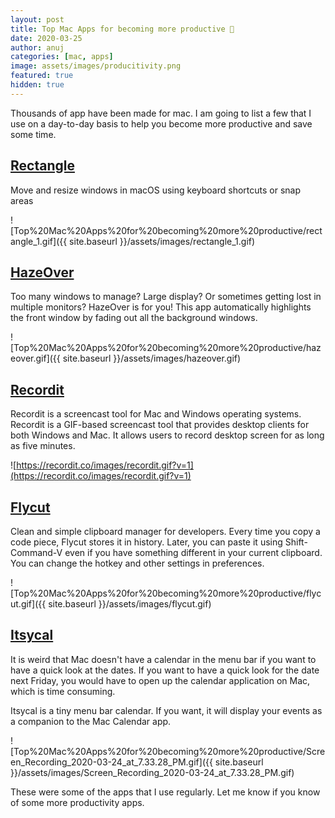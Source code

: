 ```yaml
---
layout: post
title: Top Mac Apps for becoming more productive 💪
date: 2020-03-25
author: anuj
categories: [mac, apps]
image: assets/images/producitivity.png
featured: true
hidden: true
---
```


Thousands of app have been made for mac. I am going to list a few that I use on a day-to-day basis to help you become more productive and save some time.

## [Rectangle](https://rectangleapp.com/)

Move and resize windows in macOS using keyboard shortcuts or snap areas

![Top%20Mac%20Apps%20for%20becoming%20more%20productive/rectangle_1.gif]({{ site.baseurl }}/assets/images/rectangle_1.gif)

## [HazeOver](https://hazeover.com/)

Too many windows to manage? Large display? Or sometimes getting lost in multiple monitors? HazeOver is for you! This app automatically highlights the front window by fading out all the background windows.

![Top%20Mac%20Apps%20for%20becoming%20more%20productive/hazeover.gif]({{ site.baseurl }}/assets/images/hazeover.gif)

## [Recordit](https://recordit.co/)

Recordit is a screencast tool for Mac and Windows operating systems. Recordit is a GIF-based screencast tool that provides desktop clients for both Windows and Mac. It allows users to record desktop screen for as long as five minutes.

![https://recordit.co/images/recordit.gif?v=1](https://recordit.co/images/recordit.gif?v=1)

## [Flycut](https://github.com/TermiT/Flycut)

Clean and simple clipboard manager for developers. Every time you copy a code piece, Flycut stores it in history. Later, you can paste it using Shift-Command-V even if you have something different in your current clipboard. You can change the hotkey and other settings in preferences.

![Top%20Mac%20Apps%20for%20becoming%20more%20productive/flycut.gif]({{ site.baseurl }}/assets/images/flycut.gif)

## [Itsycal](https://www.mowglii.com/itsycal/)

It is weird that Mac doesn't have a calendar in the menu bar if you want to have a quick look at the dates. If you want to have a quick look for the date next Friday, you would have to open up the calendar application on Mac, which is time consuming.

Itsycal is a tiny menu bar calendar. If you want, it will display your events as a companion to the Mac Calendar app. 

![Top%20Mac%20Apps%20for%20becoming%20more%20productive/Screen_Recording_2020-03-24_at_7.33.28_PM.gif]({{ site.baseurl }}/assets/images/Screen_Recording_2020-03-24_at_7.33.28_PM.gif)

These were some of the apps that I use regularly. Let me know if you know of some more productivity apps.
